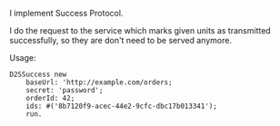 I implement Success Protocol.

I do the request to the service which marks given units as transmitted successfully, so they are don't need to be served anymore.

Usage:

	D2SSuccess new
		baseUrl: 'http://example.com/orders;
		secret: 'password';
		orderId: 42;
		ids: #('8b7120f9-acec-44e2-9cfc-dbc17b013341');
		run.
